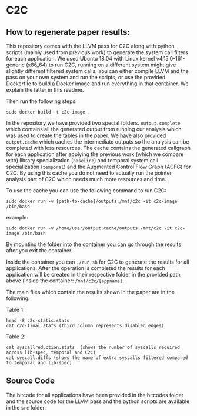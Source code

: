# C2C

## How to regenerate paper results:
This repository comes with the LLVM pass for C2C along with python scripts
(mainly used from previous work) to generate the system call filters for each
application. We used Ubuntu 18.04 with Linux kernel v4.15.0-161-generic
(x86_64) to run C2C, running on a different system might give slightly
different filtered system calls.  You can either compile LLVM and the pass on
your own system and run the scripts, or use the provided Dockerfile to build a
Docker image and run everything in that container. We explain the latter in
this readme.

Then run the following steps:

```
sudo docker build -t c2c-image .
```

In the repository we have provided two special folders. `output.complete` 
which contains all the generated output from running our analysis which 
was used to create the tables in the paper. We have also provided 
`output.cache` which caches the intermediate outputs so the analysis can 
be completed with less resources. The cache contains the generated callgraph 
for each application after applying the previous work (which we compare with)
library specialization (`baseline`) and temporal system call specialization 
(`temporal`) and the Augmented Control Flow Graph (ACFG) for C2C.
By using this cache you do not need to actually run the pointer analysis 
part of C2C which needs much more resources and time.

To use the cache you can use the following command to run C2C:

```
sudo docker run -v [path-to-cache]/outputs:/mnt/c2c -it c2c-image /bin/bash
```
example:
```
sudo docker run -v /home/user/output.cache/outputs:/mnt/c2c -it c2c-image /bin/bash
```

By mounting the folder into the container you can go through the results after 
you exit the container.

Inside the container you can `./run.sh` for C2C to generate the results for 
all applications.
After the operation is completed the results for each application will be 
created in their respective folder in the provided path above (inside the 
container: `/mnt/c2c/[appname]`.

The main files which contain the results shown in the paper are in the following:

Table 1:
```
head -8 c2c-static.stats
cat c2c-final.stats (third column represents disabled edges)
```

Table 2:
```
cat syscallreduction.stats  (shows the number of syscalls required across lib-spec, temporal and C2C)
cat syscall.diffs (shows the name of extra syscalls filtered compared to temporal and lib-spec)
```

## Source Code
The bitcode for all applications have been provided in the bitcodes folder
and the source code for the LLVM pass and the python scripts are available in
the `src` folder.
